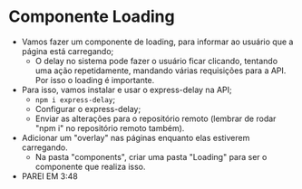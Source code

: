 # Componente Loading

- Vamos fazer um componente de loading, para informar ao usuário que a página está carregando;
  - O delay no sistema pode fazer o usuário ficar clicando, tentando uma ação repetidamente, mandando várias requisições para a API. Por isso o loading é importante.
- Para isso, vamos instalar e usar o express-delay na API;
  - `npm i express-delay`;
  - Configurar o express-delay;
  - Enviar as alterações para o repositório remoto (lembrar de rodar "npm i" no repositório remoto também).
- Adicionar um "overlay" nas páginas enquanto elas estiverem carregando.
  - Na pasta "components", criar uma pasta "Loading" para ser o componente que realiza isso.
- PAREI EM 3:48
